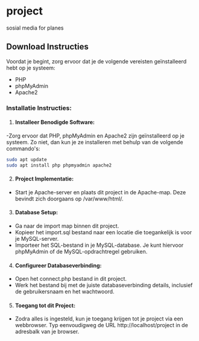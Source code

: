 # project
sosial media for planes 

## Download Instructies
Voordat je begint, zorg ervoor dat je de volgende vereisten geïnstalleerd hebt op je systeem:

- PHP
- phpMyAdmin
- Apache2
### Installatie Instructies:
1. #### Installeer Benodigde Software:

-Zorg ervoor dat PHP, phpMyAdmin en Apache2 zijn geïnstalleerd op je systeem. Zo niet, dan kun je ze installeren met behulp van de volgende commando's:

```bash
sudo apt update
sudo apt install php phpmyadmin apache2
```
2. #### Project Implementatie:

- Start je Apache-server en plaats dit project in de Apache-map. Deze bevindt zich doorgaans op /var/www/html/.
3. #### Database Setup:

- Ga naar de import map binnen dit project.
- Kopieer het import.sql bestand naar een locatie die toegankelijk is voor je MySQL-server.
- Importeer het SQL-bestand in je MySQL-database. Je kunt hiervoor phpMyAdmin of de MySQL-opdrachtregel gebruiken.
4. #### Configureer Databaseverbinding:

- Open het connect.php bestand in dit project.
- Werk het bestand bij met de juiste databaseverbinding details, inclusief de gebruikersnaam en het wachtwoord.
5. #### Toegang tot dit Project:

- Zodra alles is ingesteld, kun je toegang krijgen tot je project via een webbrowser. Typ eenvoudigweg de URL http://localhost/project in de adresbalk van je browser.